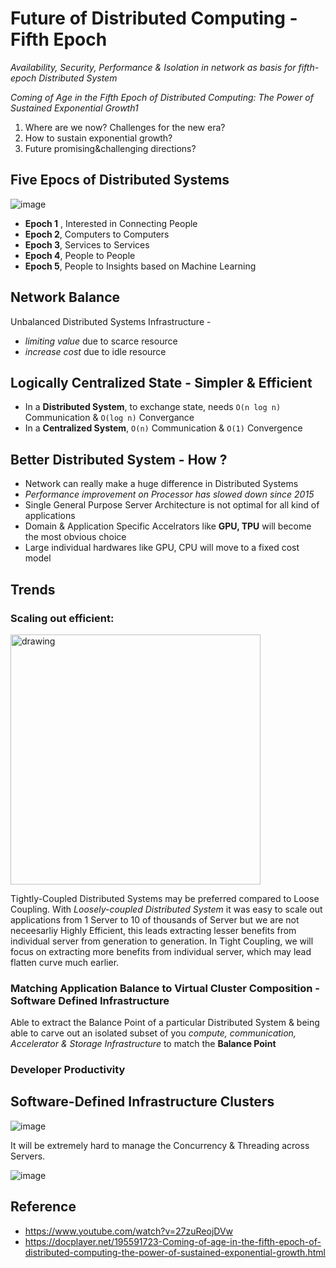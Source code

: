 # Future of Distributed Computing - Fifth Epoch 

_Availability, Security, Performance & Isolation in network as basis for fifth-epoch Distributed System_

_Coming of Age in the Fifth Epoch of Distributed Computing: The Power of Sustained Exponential Growth1_
1. Where are we now? Challenges for the new era? 
2. How to sustain exponential growth? 
3. Future promising&challenging directions?


## Five Epocs of Distributed Systems

![image](https://user-images.githubusercontent.com/7579608/129026118-82aa0dd6-0e1d-49db-8573-9f57430b31b3.png)


- __Epoch 1__ , Interested in Connecting People
- __Epoch 2__, Computers to Computers
- __Epoch 3__, Services to Services 
- __Epoch 4__, People to People
- __Epoch 5__, People to Insights based on Machine Learning

## Network Balance

Unbalanced Distributed Systems Infrastructure -
- _limiting value_ due to scarce resource
- _increase cost_ due to idle resource

## Logically Centralized State - Simpler & Efficient
- In a __Distributed System__, to exchange state, needs `O(n log n)` Communication & `O(log n)` Convergance
- In a __Centralized System__, `O(n)` Communication & `O(1)` Convergence


## Better Distributed System - How ?

- Network can really make a huge difference in Distributed Systems
- _Performance improvement on Processor has slowed down since 2015_
- Single General Purpose Server Architecture is not optimal for all kind of applications
- Domain & Application Specific Accelrators like __GPU, TPU__ will become the most obvious choice
- Large individual hardwares like GPU, CPU will move to a fixed cost model 

## Trends

### Scaling out efficient:

<img src="https://user-images.githubusercontent.com/7579608/129146339-ffd549a6-e7f3-42fe-a660-46d28abc3647.png" alt="drawing" width="400"/>

Tightly-Coupled Distributed Systems may be preferred compared to Loose Coupling.
With _Loosely-coupled Distributed System_ it was easy to scale out applications from 1 Server to 10 of thousands of Server but we are not neceesarliy 
Highly Efficient, this leads extracting lesser benefits from individual server from generation to generation.
In Tight Coupling, we will focus on extracting more benefits from individual server, which may lead flatten curve much earlier.


### Matching Application Balance to Virtual Cluster Composition - Software Defined Infrastructure

Able to extract the Balance Point of a particular Distributed System & being able to carve out an isolated subset of you _compute, communication, Accelerator & Storage Infrastructure_ to match the __Balance Point__

### Developer Productivity


## Software-Defined Infrastructure Clusters

![image](https://user-images.githubusercontent.com/7579608/129151540-108779ef-dfca-4e3f-bf9d-1b830f1ccfe8.png)

It will be extremely hard to manage the Concurrency & Threading across Servers.


![image](https://user-images.githubusercontent.com/7579608/129154406-0a4650a7-28cf-4971-a459-829f28f3a867.png)


## Reference
- https://www.youtube.com/watch?v=27zuReojDVw
- https://docplayer.net/195591723-Coming-of-age-in-the-fifth-epoch-of-distributed-computing-the-power-of-sustained-exponential-growth.html


